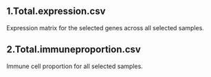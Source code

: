 1.Total.expression.csv
------------------------------------------------------------------------------------------------------
Expression matrix for the selected genes across all selected samples.


2.Total.immuneproportion.csv
------------------------------------------------------------------------------------------------------
Immune cell proportion for all selected samples.
